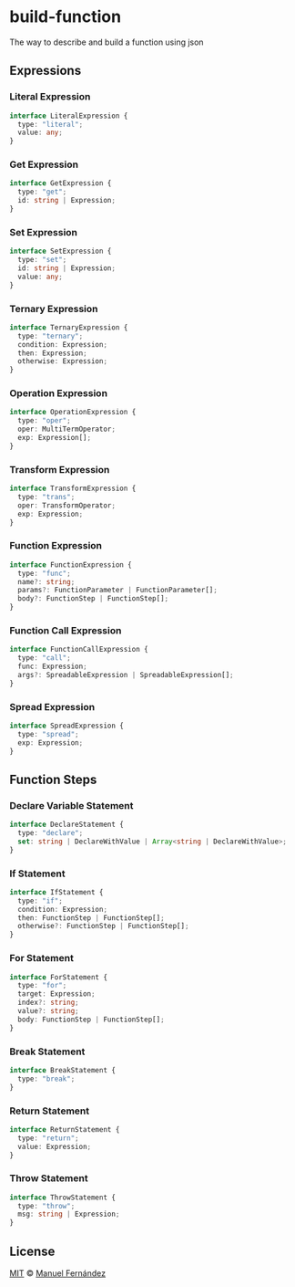 # build-function

The way to describe and build a function using json

## Expressions

### Literal Expression

```typescript
interface LiteralExpression {
  type: "literal";
  value: any;
}
```

### Get Expression

```typescript
interface GetExpression {
  type: "get";
  id: string | Expression;
}
```

### Set Expression

```typescript
interface SetExpression {
  type: "set";
  id: string | Expression;
  value: any;
}
```

### Ternary Expression

```typescript
interface TernaryExpression {
  type: "ternary";
  condition: Expression;
  then: Expression;
  otherwise: Expression;
}
```

### Operation Expression

```typescript
interface OperationExpression {
  type: "oper";
  oper: MultiTermOperator;
  exp: Expression[];
}
```

### Transform Expression

```typescript
interface TransformExpression {
  type: "trans";
  oper: TransformOperator;
  exp: Expression;
}
```

### Function Expression

```typescript
interface FunctionExpression {
  type: "func";
  name?: string;
  params?: FunctionParameter | FunctionParameter[];
  body?: FunctionStep | FunctionStep[];
}
```

### Function Call Expression

```typescript
interface FunctionCallExpression {
  type: "call";
  func: Expression;
  args?: SpreadableExpression | SpreadableExpression[];
}
```

### Spread Expression

```typescript
interface SpreadExpression {
  type: "spread";
  exp: Expression;
}
```

## Function Steps

### Declare Variable Statement

```typescript
interface DeclareStatement {
  type: "declare";
  set: string | DeclareWithValue | Array<string | DeclareWithValue>;
}
```

### If Statement

```typescript
interface IfStatement {
  type: "if";
  condition: Expression;
  then: FunctionStep | FunctionStep[];
  otherwise?: FunctionStep | FunctionStep[];
}
```

### For Statement

```typescript
interface ForStatement {
  type: "for";
  target: Expression;
  index?: string;
  value?: string;
  body: FunctionStep | FunctionStep[];
}
```

### Break Statement

```typescript
interface BreakStatement {
  type: "break";
}
```

### Return Statement

```typescript
interface ReturnStatement {
  type: "return";
  value: Expression;
}
```

### Throw Statement

```typescript
interface ThrowStatement {
  type: "throw";
  msg: string | Expression;
}
```

## License

[MIT](LICENCE) &copy; [Manuel Fernández](https://github.com/manferlo81)
